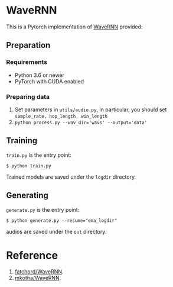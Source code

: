 # WaveRNN

This is a Pytorch implementation of [WaveRNN](
https://arxiv.org/abs/1802.08435v1)
provided:

## Preparation

### Requirements

* Python 3.6 or newer
* PyTorch with CUDA enabled

### Preparing data

1. Set parameters in `utils/audio.py`, In particular, you should set `sample_rate, hop_length, win_length`
2. `python process.py --wav_dir='wavs' --output='data'`

## Training

`train.py` is the entry point:

```
$ python train.py
```

Trained models are saved under the `logdir` directory.

## Generating

`generate.py` is the entry point:

```
$ python generate.py --resume="ema_logdir"
```

audios are saved under the `out` directory.

# Reference

1. [fatchord/WaveRNN](https://github.com/fatchord/WaveRNN).
2. [mkotha/WaveRNN](https://github.com/mkotha/WaveRNN).
